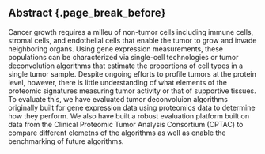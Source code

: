 ## Abstract {.page_break_before}
Cancer growth requires a milleu of non-tumor cells including immune cells, stromal cells, and endothelial cells that enable the tumor to grow and invade neighboring organs. Using gene expression measurements, these populations can be characterized via single-cell technologies or tumor deconvolution algorithms that estimate the proportions of cell types in a single tumor sample. Despite ongoing efforts to profile tumors at the protein level, however, there is little understanding of what elements of the proteomic signatures measuring tumor activity or that of supportive tissues. To evaluate this, we have evaluated tumor deconvoluion algorithms originally built for gene expression data using proteomics data to determine how they perform. We also have built a robust evaluation platform built on data from the Clinical Proteomic Tumor Analysis Consortium (CPTAC) to compare different elemetns of the algorithms as well as enable the benchmarking of future algorithms.
